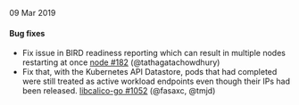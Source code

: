 09 Mar 2019

#### Bug fixes

 - Fix issue in BIRD readiness reporting which can result in multiple nodes restarting at once [node #182](https://github.com/projectcalico/node/pull/182) (@tathagatachowdhury)
 - Fix that, with the Kubernetes API Datastore, pods that had completed were still treated as active workload endpoints even though their IPs had been released. [libcalico-go #1052](https://github.com/projectcalico/libcalico-go/pull/1052) (@fasaxc, @tmjd)
